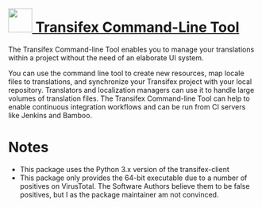 # [<img src="https://cdn.rawgit.com/chocolatey/chocolatey-coreteampackages/4c2d7c7377b05a3d0a2dd35cfc89ce0c77625051/icons/transifex-client.png" height="48" width="48" /> Transifex Command-Line Tool](https://chocolatey.org/packages/transifex-client)

The Transifex Command-line Tool enables you to manage your translations within a project without the need of an elaborate UI system.

You can use the command line tool to create new resources, map locale files to translations, and synchronize your Transifex project with your local repository. Translators and localization managers can use it to handle large volumes of translation files. The Transifex Command-line Tool can help to enable continuous integration workflows and can be run from CI servers like Jenkins and Bamboo.

# Notes
- This package uses the Python 3.x version of the transifex-client
- This package only provides the 64-bit executable due to a number of positives on VirusTotal.
  The Software Authors believe them to be false positives, but I as the package maintainer am not convinced.

